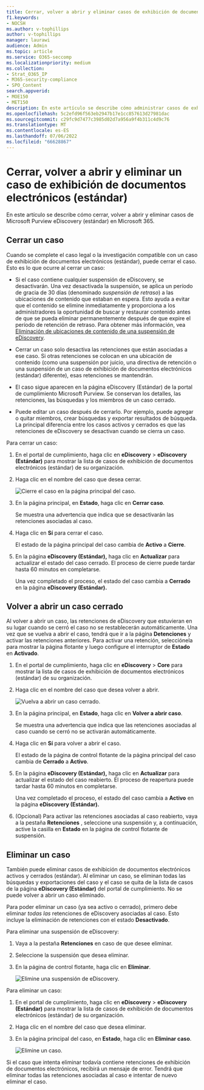 ```yaml
---
title: Cerrar, volver a abrir y eliminar casos de exhibición de documentos electrónicos (estándar)
f1.keywords:
- NOCSH
ms.author: v-tophillips
author: v-tophillips
manager: laurawi
audience: Admin
ms.topic: article
ms.service: O365-seccomp
ms.localizationpriority: medium
ms.collection:
- Strat_O365_IP
- M365-security-compliance
- SPO_Content
search.appverid:
- MOE150
- MET150
description: En este artículo se describe cómo administrar casos de exhibición de documentos electrónicos (estándar). Esto incluye el cierre de un caso, la reapertura de un caso cerrado y la eliminación de un caso.
ms.openlocfilehash: 5c2efd96f563eb2947b17e1cc857613d27981dac
ms.sourcegitcommit: c29fc9d7477c3985d02d7a956a9f4b311c4d9c76
ms.translationtype: MT
ms.contentlocale: es-ES
ms.lasthandoff: 07/06/2022
ms.locfileid: "66628867"
---
```

# <a name="close-reopen-and-delete-a-ediscovery-standard-case"></a>Cerrar, volver a abrir y eliminar un caso de exhibición de documentos electrónicos (estándar)

En este artículo se describe cómo cerrar, volver a abrir y eliminar casos de Microsoft Purview eDiscovery (estándar) en Microsoft 365.

## <a name="close-a-case"></a>Cerrar un caso

Cuando se complete el caso legal o la investigación compatible con un caso de exhibición de documentos electrónicos (estándar), puede cerrar el caso. Esto es lo que ocurre al cerrar un caso:
  
- Si el caso contiene cualquier suspensión de eDiscovery, se desactivarán. Una vez desactivada la suspensión, se aplica un período de gracia de 30 días (denominado *suspensión de retraso*) a las ubicaciones de contenido que estaban en espera. Esto ayuda a evitar que el contenido se elimine inmediatamente y proporciona a los administradores la oportunidad de buscar y restaurar contenido antes de que se pueda eliminar permanentemente después de que expire el período de retención de retraso. Para obtener más información, vea [Eliminación de ubicaciones de contenido de una suspensión de eDiscovery](create-ediscovery-holds.md#removing-content-locations-from-an-ediscovery-hold).

- Cerrar un caso solo desactiva las retenciones que están asociadas a ese caso. Si otras retenciones se colocan en una ubicación de contenido (como una suspensión por juicio, una directiva de retención o una suspensión de un caso de exhibición de documentos electrónicos (estándar) diferente), esas retenciones se mantendrán.

- El caso sigue aparecen en la página eDiscovery (Estándar) de la portal de cumplimiento Microsoft Purview. Se conservan los detalles, las retenciones, las búsquedas y los miembros de un caso cerrado.

- Puede editar un caso después de cerrarlo. Por ejemplo, puede agregar o quitar miembros, crear búsquedas y exportar resultados de búsqueda. La principal diferencia entre los casos activos y cerrados es que las retenciones de eDiscovery se desactivan cuando se cierra un caso.

Para cerrar un caso:
  
1. En el portal de cumplimiento, haga clic en **eDiscovery** > **eDiscovery (Estándar)** para mostrar la lista de casos de exhibición de documentos electrónicos (estándar) de su organización.

2. Haga clic en el nombre del caso que desea cerrar.

   ![Cierre el caso en la página principal del caso.](../media/eDiscoveryCaseHomePage.png)

3. En la página principal, en **Estado**, haga clic en **Cerrar caso**.

    Se muestra una advertencia que indica que se desactivarán las retenciones asociadas al caso.

4. Haga clic en **Sí** para cerrar el caso.

    El estado de la página principal del caso cambia de **Activo** a **Cierre**.

5. En la página **eDiscovery (Estándar),** haga clic en **Actualizar** para actualizar el estado del caso cerrado. El proceso de cierre puede tardar hasta 60 minutos en completarse.

    Una vez completado el proceso, el estado del caso cambia a **Cerrado** en la página **eDiscovery (Estándar).**

## <a name="reopen-a-closed-case"></a>Volver a abrir un caso cerrado

Al volver a abrir un caso, las retenciones de eDiscovery que estuvieran en su lugar cuando se cerró el caso no se restablecerán automáticamente. Una vez que se vuelva a abrir el caso, tendrá que ir a la página **Detenciones** y activar las retenciones anteriores. Para activar una retención, selecciónela para mostrar la página flotante y luego configure el interruptor de **Estado** en **Activado**.
  
1. En el portal de cumplimiento, haga clic en **eDiscovery** > **Core** para mostrar la lista de casos de exhibición de documentos electrónicos (estándar) de su organización.

2. Haga clic en el nombre del caso que desea volver a abrir.

   ![Vuelva a abrir un caso cerrado.](../media/eDiscoveryCaseHomePageReopen.png)

3. En la página principal, en **Estado**, haga clic en **Volver a abrir caso**.

    Se muestra una advertencia que indica que las retenciones asociadas al caso cuando se cerró no se activarán automáticamente.

4. Haga clic en **Sí** para volver a abrir el caso.

    El estado de la página de control flotante de la página principal del caso cambia de **Cerrado** a **Activo**.

5. En la página **eDiscovery (Estándar),** haga clic en **Actualizar** para actualizar el estado del caso reabierto. El proceso de reapertura puede tardar hasta 60 minutos en completarse. 

    Una vez completado el proceso, el estado del caso cambia a **Activo** en la página **eDiscovery (Estándar).**

6. (Opcional) Para activar las retenciones asociadas al caso reabierto, vaya a la pestaña **Retenciones** , seleccione una suspensión y, a continuación, active la casilla en **Estado** en la página de control flotante de suspensión.
  
## <a name="delete-a-case"></a>Eliminar un caso

También puede eliminar casos de exhibición de documentos electrónicos activos y cerrados (estándar). Al eliminar un caso, se eliminan todas las búsquedas y exportaciones del caso y el caso se quita de la lista de casos de la página **eDiscovery (Estándar)** del portal de cumplimiento. No se puede volver a abrir un caso eliminado.

Para poder eliminar un caso (ya sea activo o cerrado), primero debe eliminar *todas las* retenciones de eDiscovery asociadas al caso. Esto incluye la eliminación de retenciones con el estado **Desactivado**. 

Para eliminar una suspensión de eDiscovery:

1. Vaya a la pestaña **Retenciones** en caso de que desee eliminar.

2. Seleccione la suspensión que desea eliminar.

3. En la página de control flotante, haga clic en **Eliminar**.

      ![Elimine una suspensión de eDiscovery.](../media/DeleteeDiscoveryHold.png)

Para eliminar un caso:

1. En el portal de cumplimiento, haga clic en **eDiscovery** > **eDiscovery (Estándar)** para mostrar la lista de casos de exhibición de documentos electrónicos (estándar) de su organización.

2. Haga clic en el nombre del caso que desea eliminar.

3. En la página principal del caso, en **Estado**, haga clic en **Eliminar caso**.

      ![Elimine un caso.](../media/eDiscoveryCaseHomePageDelete.png)

Si el caso que intenta eliminar todavía contiene retenciones de exhibición de documentos electrónicos, recibirá un mensaje de error. Tendrá que eliminar todas las retenciones asociadas al caso e intentar de nuevo eliminar el caso.
